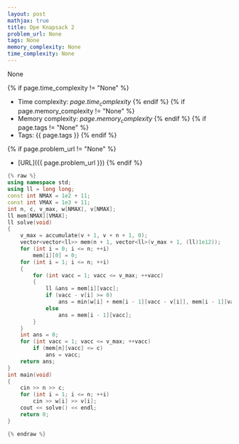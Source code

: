 ```yaml
---
layout: post
mathjax: true
title: Dpe Knapsack 2
problem_url: None
tags: None
memory_complexity: None
time_complexity: None
---
```


None


{% if page.time_complexity != "None" %}
- Time complexity: ${{ page.time_complexity }}$
{% endif %}
{% if page.memory_complexity != "None" %}
- Memory complexity: ${{ page.memory_complexity }}$
{% endif %}
{% if page.tags != "None" %}
- Tags: {{ page.tags }}
{% endif %}

{% if page.problem_url != "None" %}
- [URL]({{ page.problem_url }})
{% endif %}

```cpp
{% raw %}
using namespace std;
using ll = long long;
const int NMAX = 1e2 + 11;
const int VMAX = 1e3 + 11;
int n, c, v_max, w[NMAX], v[NMAX];
ll mem[NMAX][VMAX];
ll solve(void)
{
    v_max = accumulate(v + 1, v + n + 1, 0);
    vector<vector<ll>> mem(n + 1, vector<ll>(v_max + 1, (ll)1e12));
    for (int i = 0; i <= n; ++i)
        mem[i][0] = 0;
    for (int i = 1; i <= n; ++i)
    {
        for (int vacc = 1; vacc <= v_max; ++vacc)
        {
            ll &ans = mem[i][vacc];
            if (vacc - v[i] >= 0)
                ans = min(w[i] + mem[i - 1][vacc - v[i]], mem[i - 1][vacc]);
            else
                ans = mem[i - 1][vacc];
        }
    }
    int ans = 0;
    for (int vacc = 1; vacc <= v_max; ++vacc)
        if (mem[n][vacc] <= c)
            ans = vacc;
    return ans;
}
int main(void)
{
    cin >> n >> c;
    for (int i = 1; i <= n; ++i)
        cin >> w[i] >> v[i];
    cout << solve() << endl;
    return 0;
}

{% endraw %}
```
